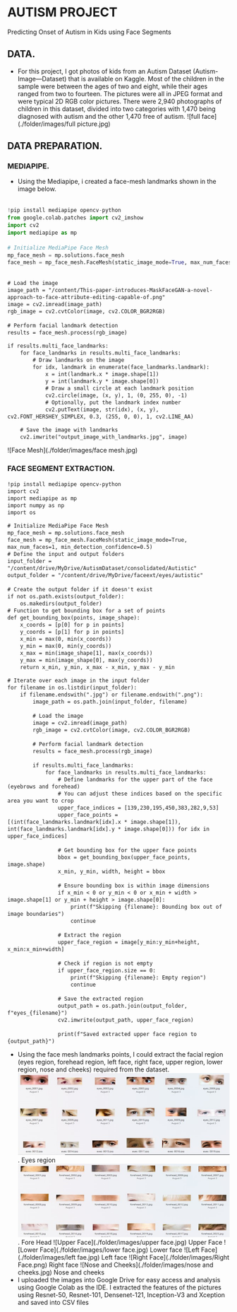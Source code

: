# AUTISM PROJECT
Predicting Onset of Autism in Kids using Face Segments

## DATA.
- For this project, I got photos of kids from an Autism Dataset (Autism-Image—Dataset) that is available on Kaggle. Most of the children in the sample were between the ages of two and eight, while their ages ranged from two to fourteen. The pictures were all in JPEG format and were typical 2D RGB color pictures. There were 2,940 photographs of children in this dataset, divided into two categories with 1,470 being diagnosed with autism and the other 1,470 free of autism.
 ![full face](./folder/images/full picture.jpg)

 ## DATA PREPARATION.

 
 ### MEDIAPIPE.
 - Using the Mediapipe, i created a face-mesh landmarks shown in the image below.

```python

!pip install mediapipe opencv-python
from google.colab.patches import cv2_imshow
import cv2
import mediapipe as mp

# Initialize MediaPipe Face Mesh
mp_face_mesh = mp.solutions.face_mesh
face_mesh = mp_face_mesh.FaceMesh(static_image_mode=True, max_num_faces=1, min_detection_confidence=0.5)
```
```

# Load the image
image_path = "/content/This-paper-introduces-MaskFaceGAN-a-novel-approach-to-face-attribute-editing-capable-of.png"
image = cv2.imread(image_path)
rgb_image = cv2.cvtColor(image, cv2.COLOR_BGR2RGB)

# Perform facial landmark detection
results = face_mesh.process(rgb_image)
```
```
if results.multi_face_landmarks:
    for face_landmarks in results.multi_face_landmarks:
        # Draw landmarks on the image
        for idx, landmark in enumerate(face_landmarks.landmark):
            x = int(landmark.x * image.shape[1])
            y = int(landmark.y * image.shape[0])
            # Draw a small circle at each landmark position
            cv2.circle(image, (x, y), 1, (0, 255, 0), -1)
            # Optionally, put the landmark index number
            cv2.putText(image, str(idx), (x, y), cv2.FONT_HERSHEY_SIMPLEX, 0.3, (255, 0, 0), 1, cv2.LINE_AA)
```
```
    # Save the image with landmarks
    cv2.imwrite("output_image_with_landmarks.jpg", image)
```


![Face Mesh](./folder/images/face mesh.jpg)

### FACE SEGMENT EXTRACTION.
```
!pip install mediapipe opencv-python
import cv2
import mediapipe as mp
import numpy as np
import os
```
```
# Initialize MediaPipe Face Mesh
mp_face_mesh = mp.solutions.face_mesh
face_mesh = mp_face_mesh.FaceMesh(static_image_mode=True, max_num_faces=1, min_detection_confidence=0.5)
# Define the input and output folders
input_folder = "/content/drive/MyDrive/AutismDataset/consolidated/Autistic"
output_folder = "/content/drive/MyDrive/faceext/eyes/autistic"

# Create the output folder if it doesn't exist
if not os.path.exists(output_folder):
    os.makedirs(output_folder)
# Function to get bounding box for a set of points
def get_bounding_box(points, image_shape):
    x_coords = [p[0] for p in points]
    y_coords = [p[1] for p in points]
    x_min = max(0, min(x_coords))
    y_min = max(0, min(y_coords))
    x_max = min(image_shape[1], max(x_coords))
    y_max = min(image_shape[0], max(y_coords))
    return x_min, y_min, x_max - x_min, y_max - y_min
```
```
# Iterate over each image in the input folder
for filename in os.listdir(input_folder):
    if filename.endswith(".jpg") or filename.endswith(".png"):
        image_path = os.path.join(input_folder, filename)

        # Load the image
        image = cv2.imread(image_path)
        rgb_image = cv2.cvtColor(image, cv2.COLOR_BGR2RGB)

        # Perform facial landmark detection
        results = face_mesh.process(rgb_image)

        if results.multi_face_landmarks:
            for face_landmarks in results.multi_face_landmarks:
                # Define landmarks for the upper part of the face (eyebrows and forehead)
                # You can adjust these indices based on the specific area you want to crop
                upper_face_indices = [139,230,195,450,383,282,9,53]
                upper_face_points = [(int(face_landmarks.landmark[idx].x * image.shape[1]), int(face_landmarks.landmark[idx].y * image.shape[0])) for idx in upper_face_indices]

                # Get bounding box for the upper face points
                bbox = get_bounding_box(upper_face_points, image.shape)
                x_min, y_min, width, height = bbox

                # Ensure bounding box is within image dimensions
                if x_min < 0 or y_min < 0 or x_min + width > image.shape[1] or y_min + height > image.shape[0]:
                    print(f"Skipping {filename}: Bounding box out of image boundaries")
                    continue

                # Extract the region
                upper_face_region = image[y_min:y_min+height, x_min:x_min+width]

                # Check if region is not empty
                if upper_face_region.size == 0:
                    print(f"Skipping {filename}: Empty region")
                    continue

                # Save the extracted region
                output_path = os.path.join(output_folder, f"eyes_{filename}")
                cv2.imwrite(output_path, upper_face_region)

                print(f"Saved extracted upper face region to {output_path}")
```
   - Using the face mesh landmarks points, I could extract the facial region (eyes region, forehead region, left face, right face, upper region, lower region, nose and cheeks) required from the dataset.
   ![Eyes Region](./folder/images/eyes.jpg). Eyes region
   ![Fore Head](folder/images/forehead.jpg). Fore Head
   ![Upper Face](./folder/images/upper face.jpg) Upper Face
   ![Lower Face](./folder/images/lower face.jpg) Lower face
   ![Left Face](./folder/images/left fae.jpg) Left face
   ![Right Face](./folder/images/Right Face.png) Right face
   ![Nose and Cheeks](./folder/images/nose and cheeks.jpg) Nose and cheeks
   - I uploaded the images into Google Drive for easy access and analysis using Google Colab as the IDE. I extracted the features of the pictures using Resnet-50, Resnet-101, Densenet-121, Inception-V3 and Xception and saved into CSV files
